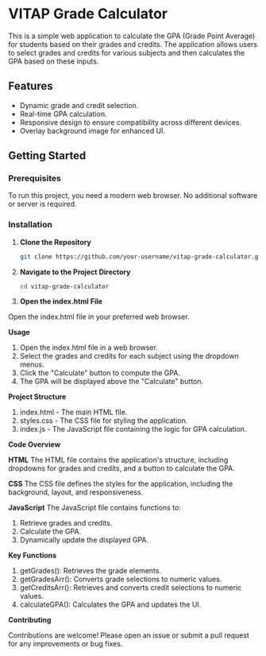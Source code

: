 # VITAP Grade Calculator

This is a simple web application to calculate the GPA (Grade Point Average) for students based on their grades and credits. The application allows users to select grades and credits for various subjects and then calculates the GPA based on these inputs.

## Features

- Dynamic grade and credit selection.
- Real-time GPA calculation.
- Responsive design to ensure compatibility across different devices.
- Overlay background image for enhanced UI.

## Getting Started

### Prerequisites

To run this project, you need a modern web browser. No additional software or server is required.

### Installation

1. **Clone the Repository**

   ```bash
   git clone https://github.com/your-username/vitap-grade-calculator.git
   
2. **Navigate to the Project Directory**

   ```bash
   cd vitap-grade-calculator

3. **Open the index.html File**

  Open the index.html file in your preferred web browser.

**Usage**

1. Open the index.html file in a web browser.
2. Select the grades and credits for each subject using the dropdown menus.
3. Click the "Calculate" button to compute the GPA.
4. The GPA will be displayed above the "Calculate" button.

**Project Structure**
1. index.html - The main HTML file.
2. styles.css - The CSS file for styling the application.
3. index.js - The JavaScript file containing the logic for GPA calculation.

**Code Overview**

**HTML**
The HTML file contains the application's structure, including dropdowns for grades and credits, and a button to calculate the GPA.

**CSS**
The CSS file defines the styles for the application, including the background, layout, and responsiveness.

**JavaScript**
The JavaScript file contains functions to:
1. Retrieve grades and credits.
2. Calculate the GPA.
3. Dynamically update the displayed GPA.
   
**Key Functions**

1. getGrades(): Retrieves the grade elements.
2. getGradesArr(): Converts grade selections to numeric values.
3. getCreditsArr(): Retrieves and converts credit selections to numeric values.
4. calculateGPA(): Calculates the GPA and updates the UI.
   
**Contributing**

Contributions are welcome! Please open an issue or submit a pull request for any improvements or bug fixes.
